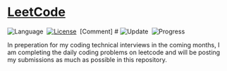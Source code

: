 # [LeetCode](https://leetcode.com/problemset/all/)

![Language](https://img.shields.io/badge/language-Python%20%2F%20Java-orange.svg)&nbsp;
[![License](https://img.shields.io/badge/license-MIT-blue.svg)](./LICENSE.md)&nbsp;
[Comment] # ![Update](https://img.shields.io/badge/update-daily-green.svg)&nbsp;
![Progress](https://img.shields.io/badge/progress-45%20%2F%203213-ff69b4.svg)&nbsp;

In preperation for my coding technical interviews in the coming months, I am completing the daily coding problems on leetcode and will be posting my submissions as much as possible in this repository.
